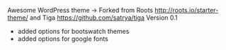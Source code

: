 
Awesome WordPress theme -> Forked from Roots http://roots.io/starter-theme/ and Tiga https://github.com/satrya/tiga
Version 0.1
- added options for bootswatch themes
- added options for google fonts
